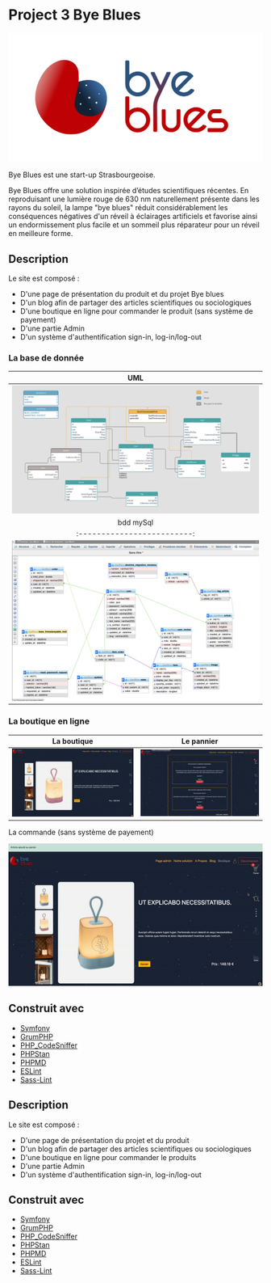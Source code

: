# Project 3 Bye Blues

![Cover](https://github.com/Klipfel-Nicolas/ByBlues/blob/master/assets/imageReadme/byeblues-clair_1.png)

Bye Blues est une start-up Strasbourgeoise.

Bye Blues  offre une solution inspirée d’études scientifiques récentes. En reproduisant une lumière rouge de 630 nm naturellement présente dans les rayons du soleil, la lampe "bye blues" réduit considérablement les conséquences négatives d'un réveil à éclairages artificiels et favorise ainsi un endormissement plus facile et un sommeil plus réparateur pour un réveil en meilleure forme.

## Description

Le site est composé : 
- D'une page de présentation du produit et du projet Bye blues
- D'un blog afin de partager des articles scientifiques ou sociologiques
- D'une boutique en ligne pour commander le produit (sans système de payement)
- D'une partie Admin
- D'un système d'authentification sign-in, log-in/log-out

### La base de donnée

UML         |  
:-------------------------:|
![](https://github.com/Klipfel-Nicolas/ByBlues/blob/master/assets/imageReadme/BDD-byBlues.png) | 
bdd mySql |
:-------------------------:|
![](https://github.com/Klipfel-Nicolas/ByBlues/blob/master/assets/imageReadme/bdd.png) |

### La boutique en ligne

La boutique      |  Le pannier
:-------------------------:|:-------------------------:
![](https://github.com/Klipfel-Nicolas/ByBlues/blob/master/assets/imageReadme/boutique.gif) | ![](https://github.com/Klipfel-Nicolas/ByBlues/blob/master/assets/imageReadme/pannier.gif)

La commande (sans système de payement)

![Alt](https://github.com/Klipfel-Nicolas/ByBlues/blob/master/assets/imageReadme/commande.gif)


## Construit avec

* [Symfony](https://github.com/symfony/symfony)
* [GrumPHP](https://github.com/phpro/grumphp)
* [PHP_CodeSniffer](https://github.com/squizlabs/PHP_CodeSniffer)
* [PHPStan](https://github.com/phpstan/phpstan)
* [PHPMD](http://phpmd.org)
* [ESLint](https://eslint.org/)
* [Sass-Lint](https://github.com/sasstools/sass-lint)

## Description

Le site est composé : 
- D'une page de présentation du projet et du produit
- D'un blog afin de partager des articles scientifiques ou sociologiques
- D'une boutique en ligne pour commander le produits
- D'une partie Admin
- D'un système d'authentification sign-in, log-in/log-out


## Construit avec

* [Symfony](https://github.com/symfony/symfony)
* [GrumPHP](https://github.com/phpro/grumphp)
* [PHP_CodeSniffer](https://github.com/squizlabs/PHP_CodeSniffer)
* [PHPStan](https://github.com/phpstan/phpstan)
* [PHPMD](http://phpmd.org)
* [ESLint](https://eslint.org/)
* [Sass-Lint](https://github.com/sasstools/sass-lint)
